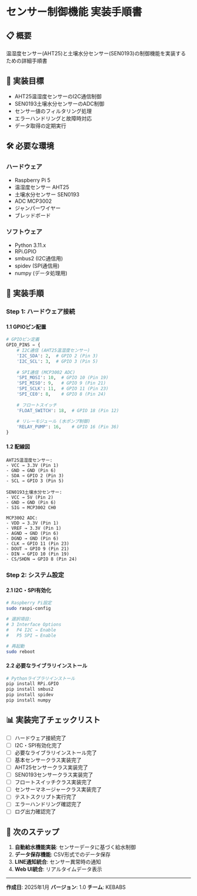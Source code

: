 # センサー制御機能 実装手順書

## 📋 概要
温湿度センサー(AHT25)と土壌水分センサー(SEN0193)の制御機能を実装するための詳細手順書

## 🎯 実装目標
- AHT25温湿度センサーのI2C通信制御
- SEN0193土壌水分センサーのADC制御
- センサー値のフィルタリング処理
- エラーハンドリングと故障時対応
- データ取得の定期実行

## 🛠️ 必要な環境

### ハードウェア
- Raspberry Pi 5
- 温湿度センサー AHT25
- 土壌水分センサー SEN0193
- ADC MCP3002
- ジャンパーワイヤー
- ブレッドボード

### ソフトウェア
- Python 3.11.x
- RPi.GPIO
- smbus2 (I2C通信用)
- spidev (SPI通信用)
- numpy (データ処理用)

## 🔧 実装手順

### Step 1: ハードウェア接続

#### 1.1 GPIOピン配置
```python
# GPIOピン定義
GPIO_PINS = {
    # I2C通信 (AHT25温湿度センサー)
    'I2C_SDA': 2,  # GPIO 2 (Pin 3)
    'I2C_SCL': 3,  # GPIO 3 (Pin 5)
    
    # SPI通信 (MCP3002 ADC)
    'SPI_MOSI': 10,  # GPIO 10 (Pin 19)
    'SPI_MISO': 9,   # GPIO 9 (Pin 21)
    'SPI_SCLK': 11,  # GPIO 11 (Pin 23)
    'SPI_CE0': 8,    # GPIO 8 (Pin 24)
    
    # フロートスイッチ
    'FLOAT_SWITCH': 18,  # GPIO 18 (Pin 12)
    
    # リレーモジュール (水ポンプ制御)
    'RELAY_PUMP': 16,    # GPIO 16 (Pin 36)
}
```

#### 1.2 配線図
```
AHT25温湿度センサー:
- VCC → 3.3V (Pin 1)
- GND → GND (Pin 6)
- SDA → GPIO 2 (Pin 3)
- SCL → GPIO 3 (Pin 5)

SEN0193土壌水分センサー:
- VCC → 5V (Pin 2)
- GND → GND (Pin 6)
- SIG → MCP3002 CH0

MCP3002 ADC:
- VDD → 3.3V (Pin 1)
- VREF → 3.3V (Pin 1)
- AGND → GND (Pin 6)
- DGND → GND (Pin 6)
- CLK → GPIO 11 (Pin 23)
- DOUT → GPIO 9 (Pin 21)
- DIN → GPIO 10 (Pin 19)
- CS/SHDN → GPIO 8 (Pin 24)
```

### Step 2: システム設定

#### 2.1 I2C・SPI有効化
```bash
# Raspberry Pi設定
sudo raspi-config

# 選択項目:
# 3 Interface Options
#   P4 I2C → Enable
#   P5 SPI → Enable

# 再起動
sudo reboot
```

#### 2.2 必要なライブラリインストール
```bash
# Pythonライブラリインストール
pip install RPi.GPIO
pip install smbus2
pip install spidev
pip install numpy
```

## 📊 実装完了チェックリスト

- [ ] ハードウェア接続完了
- [ ] I2C・SPI有効化完了
- [ ] 必要なライブラリインストール完了
- [ ] 基本センサークラス実装完了
- [ ] AHT25センサークラス実装完了
- [ ] SEN0193センサークラス実装完了
- [ ] フロートスイッチクラス実装完了
- [ ] センサーマネージャークラス実装完了
- [ ] テストスクリプト実行完了
- [ ] エラーハンドリング確認完了
- [ ] ログ出力確認完了

## 🎯 次のステップ

1. **自動給水機能実装**: センサーデータに基づく給水制御
2. **データ保存機能**: CSV形式でのデータ保存
3. **LINE通知統合**: センサー異常時の通知
4. **Web UI統合**: リアルタイムデータ表示

---

**作成日**: 2025年1月
**バージョン**: 1.0
**チーム**: KEBABS

